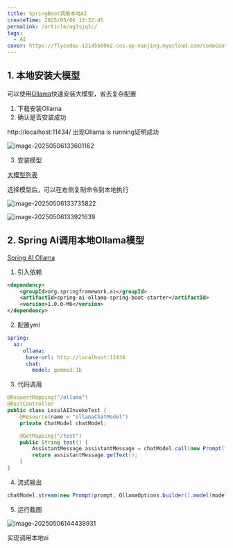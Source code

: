 ```yaml
---
title: SpringBoot调用本地AI
createTime: 2025/05/06 13:32:45
permalink: /article/ag1sjqlc/
tags:
  - AI
cover: https://flycodeu-1314556962.cos.ap-nanjing.myqcloud.com/codeCenterImg/%E5%BE%AE%E4%BF%A1%E5%9B%BE%E7%89%87_20250506145712.jpg
---
```






## 1. 本地安装大模型

可以使用[Ollama](https://ollama.com/download)快速安装大模型，省去复杂配置

1. 下载安装Ollama
2. 确认是否安装成功

http://localhost:11434/  出现Ollama is running证明成功

![image-20250506133601162](https://flycodeu-1314556962.cos.ap-nanjing.myqcloud.com/codeCenterImg/image-20250506133601162.png)

3. 安装模型

[大模型列表](https://ollama.com/search)

选择模型后，可以在右侧复制命令到本地执行

![image-20250506133735822](https://flycodeu-1314556962.cos.ap-nanjing.myqcloud.com/codeCenterImg/image-20250506133735822.png)

![image-20250506133921639](https://flycodeu-1314556962.cos.ap-nanjing.myqcloud.com/codeCenterImg/image-20250506133921639.png)



## 2. Spring AI调用本地Ollama模型

[Spring AI Ollama](https://java2ai.com/docs/1.0.0-M6.1/models/ollama/)

1. 引入依赖

```xml
<dependency>
    <groupId>org.springframework.ai</groupId>
    <artifactId>spring-ai-ollama-spring-boot-starter</artifactId>
    <version>1.0.0-M6</version>
</dependency>
```

2. 配置yml

```yml
spring:
  ai:
     ollama:
      base-url: http://localhost:11434
      chat:
        model: gemma3:1b
```

3. 代码调用

```java
@RequestMapping("/ollama")
@RestController
public class LocalAIInvokeTest {
    @Resource(name = "ollamaChatModel")
    private ChatModel chatModel;

    @GetMapping("/test")
    public String test() {
        AssistantMessage assistantMessage = chatModel.call(new Prompt("你是谁")).getResult().getOutput();
        return assistantMessage.getText();
    }
}
```

4. 流式输出
```java
chatModel.stream(new Prompt(prompt, OllamaOptions.builder().model(model).build()))
```
5. 运行截图

![image-20250506144439931](https://flycodeu-1314556962.cos.ap-nanjing.myqcloud.com/codeCenterImg/image-20250506144439931.png)

实现调用本地ai

